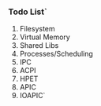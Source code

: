 ### Todo List`
1. Filesystem
2. Virtual Memory
3. Shared Libs
4. Processes/Scheduling
5. IPC
6. ACPI
7. HPET
8. APIC
9.  IOAPIC`